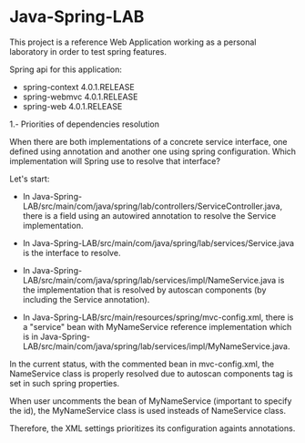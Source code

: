 Java-Spring-LAB
===============

This project is a reference Web Application working as a personal laboratory in order to test spring features. 

Spring api for this application:
- spring-context 4.0.1.RELEASE
- spring-webmvc 4.0.1.RELEASE
- spring-web 4.0.1.RELEASE

1.- Priorities of dependencies resolution

When there are both implementations of a concrete service interface, one defined using annotation and another one using spring configuration. Which implementation will Spring use to resolve that interface?

Let's start:

- In Java-Spring-LAB/src/main/com/java/spring/lab/controllers/ServiceController.java, there is a field using an autowired annotation to resolve the Service implementation.

- In Java-Spring-LAB/src/main/com/java/spring/lab/services/Service.java is the interface to resolve.

- In Java-Spring-LAB/src/main/com/java/spring/lab/services/impl/NameService.java is the implementation that is resolved by autoscan components (by including the Service annotation).

- In Java-Spring-LAB/src/main/resources/spring/mvc-config.xml, there is a "service" bean with MyNameService reference implementation which is in Java-Spring-LAB/src/main/com/java/spring/lab/services/impl/MyNameService.java.


In the current status, with the commented bean in mvc-config.xml, the NameService class is properly resolved due to autoscan components tag is set in such spring properties.

When user uncomments the bean of MyNameService (important to specify the id), the MyNameService class is used insteads of NameService class.

Therefore, the XML settings prioritizes its configuration againts annotations.
 
